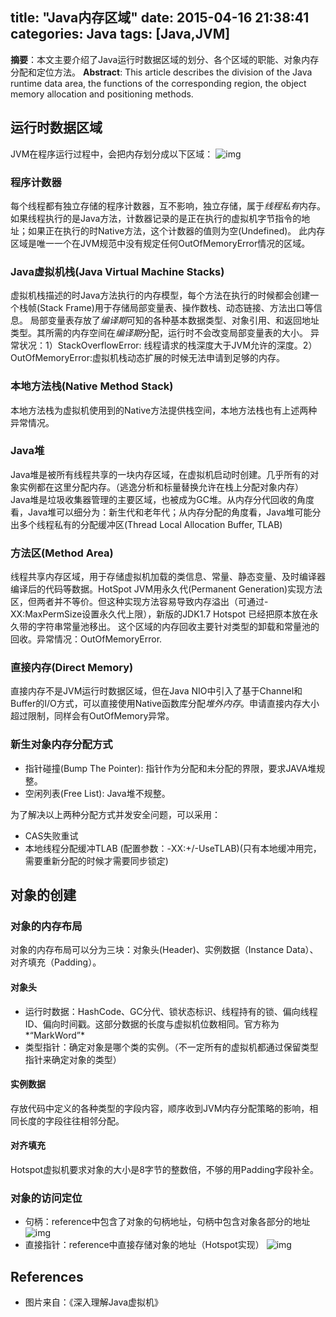 title: "Java内存区域"
date: 2015-04-16 21:38:41
categories: Java
tags: [Java,JVM]
---

**摘要**：本文主要介绍了Java运行时数据区域的划分、各个区域的职能、对象内存分配和定位方法。
**Abstract**: This article describes the division of the Java runtime data area, the functions of the corresponding region, the object memory allocation and positioning methods.

<!-- more -->

## 运行时数据区域

JVM在程序运行过程中，会把内存划分成以下区域：
![img](http://7xi4cl.com1.z0.glb.clouddn.com/images/2015-04-16/1.png)

### 程序计数器

每个线程都有独立存储的程序计数器，互不影响，独立存储，属于*线程私有*内存。如果线程执行的是Java方法，计数器记录的是正在执行的虚拟机字节指令的地址；如果正在执行的时Native方法，这个计数器的值则为空(Undefined)。
此内存区域是唯一一个在JVM规范中没有规定任何OutOfMemoryError情况的区域。

### Java虚拟机栈(Java Virtual Machine Stacks)

虚拟机栈描述的时Java方法执行的内存模型，每个方法在执行的时候都会创建一个栈帧(Stack Frame)用于存储局部变量表、操作数栈、动态链接、方法出口等信息。
局部变量表存放了*编译期*可知的各种基本数据类型、对象引用、和返回地址类型。其所需的内存空间在*编译期*分配，运行时不会改变局部变量表的大小。
异常状况：1）StackOverflowError: 线程请求的栈深度大于JVM允许的深度。2）OutOfMemoryError:虚拟机栈动态扩展的时候无法申请到足够的内存。

### 本地方法栈(Native Method Stack)

本地方法栈为虚拟机使用到的Native方法提供栈空间，本地方法栈也有上述两种异常情况。

### Java堆

Java堆是被所有线程共享的一块内存区域，在虚拟机启动时创建。几乎所有的对象实例都在这里分配内存。（逃逸分析和标量替换允许在栈上分配对象内存）
Java堆是垃圾收集器管理的主要区域，也被成为GC堆。从内存分代回收的角度看，Java堆可以细分为：新生代和老年代；从内存分配的角度看，Java堆可能分出多个线程私有的分配缓冲区(Thread Local Allocation Buffer, TLAB)

### 方法区(Method Area)

线程共享内存区域，用于存储虚拟机加载的类信息、常量、静态变量、及时编译器编译后的代码等数据。HotSpot JVM用永久代(Permanent Generation)实现方法区，但两者并不等价。但这种实现方法容易导致内存溢出（可通过-XX:MaxPermSize设置永久代上限），新版的JDK1.7 Hotspot 已经把原本放在永久带的字符串常量池移出。
这个区域的内存回收主要针对类型的卸载和常量池的回收。异常情况：OutOfMemoryError.

### 直接内存(Direct Memory)

直接内存不是JVM运行时数据区域，但在Java NIO中引入了基于Channel和Buffer的I/O方式，可以直接使用Native函数库分配*堆外内存*。申请直接内存大小超过限制，同样会有OutOfMemory异常。


### 新生对象内存分配方式

* 指针碰撞(Bump The Pointer): 指针作为分配和未分配的界限，要求JAVA堆规整。
* 空闲列表(Free List): Java堆不规整。

为了解决以上两种分配方式并发安全问题，可以采用：
* CAS失败重试
* 本地线程分配缓冲TLAB (配置参数：-XX:+/-UseTLAB)(只有本地缓冲用完，需要重新分配的时候才需要同步锁定)

## 对象的创建

### 对象的内存布局

对象的内存布局可以分为三块：对象头(Header)、实例数据（Instance Data）、对齐填充（Padding）。

#### 对象头

* 运行时数据：HashCode、GC分代、锁状态标识、线程持有的锁、偏向线程ID、偏向时间戳。这部分数据的长度与虚拟机位数相同。官方称为*“MarkWord”*
* 类型指针：确定对象是哪个类的实例。（不一定所有的虚拟机都通过保留类型指针来确定对象的类型）

#### 实例数据

存放代码中定义的各种类型的字段内容，顺序收到JVM内存分配策略的影响，相同长度的字段往往相邻分配。

#### 对齐填充

Hotspot虚拟机要求对象的大小是8字节的整数倍，不够的用Padding字段补全。

### 对象的访问定位

* 句柄：reference中包含了对象的句柄地址，句柄中包含对象各部分的地址
![img](http://7xi4cl.com1.z0.glb.clouddn.com/images/2015-04-16/2.png)
* 直接指针：reference中直接存储对象的地址（Hotspot实现）
![img](http://7xi4cl.com1.z0.glb.clouddn.com/images/2015-04-16/2.png)

## References

* 图片来自：《深入理解Java虚拟机》